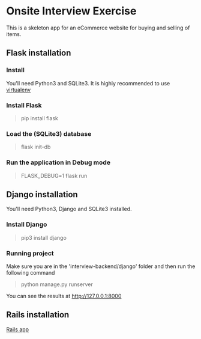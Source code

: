 # Onsite Interview Exercise

This is a skeleton app for an eCommerce website for buying and selling of items.

## Flask installation

### Install
You'll need Python3 and SQLite3. It is highly recommended to use [virtualenv](https://docs.python.org/3/library/venv.html)

### Install Flask
> pip install flask

### Load the (SQLite3) database
> flask init-db

### Run the application in Debug mode
> FLASK_DEBUG=1 flask run


## Django installation
You'll need Python3, Django and SQLite3 installed.

### Install Django
> pip3 install django

### Running project
Make sure you are in the 'interview-backend/django' folder and then run the following command
> python manage.py runserver

You can see the results at http://127.0.0.1:8000

## Rails installation
[Rails app](./rails-app/README.md)
